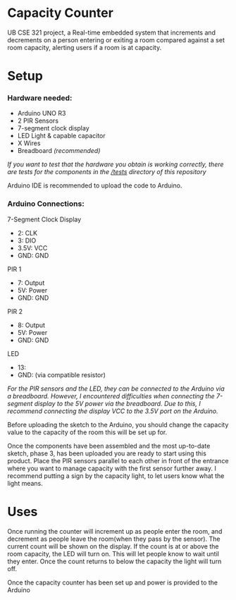# Capacity Counter
UB CSE 321 project, a Real-time embedded system that increments and decrements on a person entering or exiting a room compared against a set room capacity, alerting users if a room is at capacity.


# Setup

### Hardware needed:
- Arduino UNO R3
- 2 PIR Sensors
- 7-segment clock display
- LED Light & capable capacitor
- X Wires
- Breadboard _(recommended)_ 

_If you want to test that the hardware you obtain is working correctly, there are tests for the components in the [/tests](tests/) directory of this repository_

Arduino IDE is recommended to upload the code to Arduino.

### Arduino Connections:
7-Segment Clock Display
- 2: CLK
- 3: DIO
- 3.5V: VCC
- GND: GND

PIR 1
- 7: Output
- 5V: Power
- GND: GND

PIR 2
- 8: Output
- 5V: Power
- GND: GND

LED
-  13:
-  GND: (via compatible resistor)

_For the PIR sensors and the LED, they can be connected to the Arduino via a breadboard. However, I encountered difficulties when connecting the 7-segment display to the 5V power via the breadboard. Due to this, I recommend connecting the display VCC to the 3.5V port on the Arduino._

Before uploading the sketch to the Arduino, you should change the capacity value to the capacity of the room this will be set up for.

Once the components have been assembled and the most up-to-date sketch, phase 3, has been uploaded you are ready to start using this product. Place the PIR sensors parallel to each other in front of the entrance where you want to manage capacity with the first sensor further away. I recommend putting a sign by the capacity light, to let users know what the light means.

# Uses

 Once running the counter will increment up as people enter the room, and decrement as people leave the room(when they pass by the sensor). The current count will be shown on the display. If the count is at or above the room capacity, the LED will turn on. This will let people know to wait until they enter. Once the count returns to below the capacity the light will turn off.

Once the capacity counter has been set up and power is provided to the Arduino 
